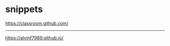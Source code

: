 # snippets
https://classroom.github.com/
-------------------------------- ------------------ 
https://alvinf7989.github.io/
